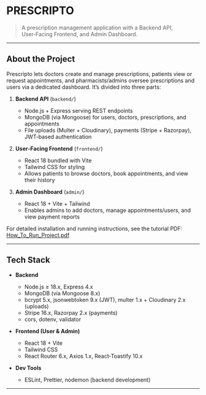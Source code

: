 # PRESCRIPTO

> A prescription management application with a Backend API, User‑Facing Frontend, and Admin Dashboard.

---

## About the Project

Prescripto lets doctors create and manage prescriptions, patients view or request appointments, and pharmacists/admins oversee prescriptions and users via a dedicated dashboard. It’s divided into three parts:

1. **Backend API** (`backend/`)  
   - Node.js + Express serving REST endpoints  
   - MongoDB (via Mongoose) for users, doctors, prescriptions, and appointments  
   - File uploads (Multer + Cloudinary), payments (Stripe + Razorpay), JWT‑based authentication

2. **User‑Facing Frontend** (`frontend/`)  
   - React 18 bundled with Vite  
   - Tailwind CSS for styling  
   - Allows patients to browse doctors, book appointments, and view their history

3. **Admin Dashboard** (`admin/`)  
   - React 18 + Vite + Tailwind  
   - Enables admins to add doctors, manage appointments/users, and view payment reports

For detailed installation and running instructions, see the tutorial PDF:  
[How_To_Run_Project.pdf](./How_To_Run_Project.pdf)

---

## Tech Stack

- **Backend**  
  - Node.js ≥ 18.x, Express 4.x  
  - MongoDB (via Mongoose 8.x)  
  - bcrypt 5.x, jsonwebtoken 9.x (JWT), multer 1.x + Cloudinary 2.x (uploads)  
  - Stripe 16.x, Razorpay 2.x (payments)  
  - cors, dotenv, validator

- **Frontend (User & Admin)**  
  - React 18 + Vite  
  - Tailwind CSS  
  - React Router 6.x, Axios 1.x, React‑Toastify 10.x

- **Dev Tools**  
  - ESLint, Prettier, nodemon (backend development)

---
